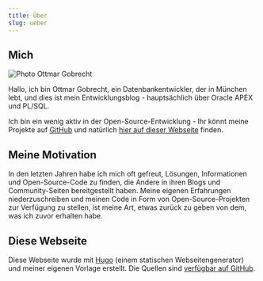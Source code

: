 ```yaml
---
title: Über
slug: ueber
---
```


## Mich

<img src="/assets/images/avatar.jpg" alt="Photo Ottmar Gobrecht" title="Ottmar Gobrecht" class="left avatar"/>

Hallo, ich bin Ottmar Gobrecht, ein Datenbankentwickler, der in München lebt, und dies ist mein Entwicklungsblog - hauptsächlich über Oracle APEX und PL/SQL.

Ich bin ein wenig aktiv in der Open-Source-Entwicklung - Ihr könnt meine Projekte auf [GitHub](https://github.com/ogobrecht/) und natürlich [hier auf dieser Webseite](/tags/open-source-projekte/) finden.

<span class="clear"></span>

## Meine Motivation

In den letzten Jahren habe ich mich oft gefreut, Lösungen, Informationen und Open-Source-Code zu finden, die Andere in ihren Blogs und Community-Seiten bereitgestellt haben. Meine eigenen Erfahrungen niederzuschreiben und meinen Code in Form von Open-Source-Projekten zur Verfügung zu stellen, ist meine Art, etwas zurück zu geben von dem, was ich zuvor erhalten habe.

## Diese Webseite

Diese Webseite wurde mit [Hugo](https://gohugo.io/) (einem statischen Webseitengenerator) und meiner eigenen Vorlage erstellt. Die Quellen sind [verfügbar auf GitHub](https://github.com/ogobrecht/ogobrecht.com).
